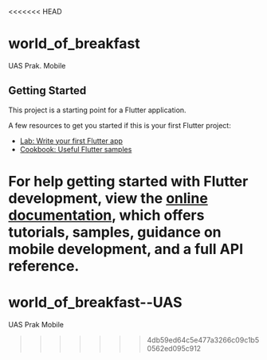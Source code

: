 <<<<<<< HEAD
# world_of_breakfast

UAS Prak. Mobile

## Getting Started

This project is a starting point for a Flutter application.

A few resources to get you started if this is your first Flutter project:

- [Lab: Write your first Flutter app](https://docs.flutter.dev/get-started/codelab)
- [Cookbook: Useful Flutter samples](https://docs.flutter.dev/cookbook)

For help getting started with Flutter development, view the
[online documentation](https://docs.flutter.dev/), which offers tutorials,
samples, guidance on mobile development, and a full API reference.
=======
# world_of_breakfast--UAS
UAS Prak Mobile
>>>>>>> 4db59ed64c5e477a3266c09c1b50562ed095c912
